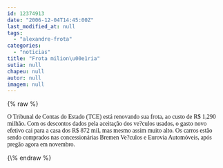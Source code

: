 ```yaml
---
id: 12374913
date: "2006-12-04T14:45:00Z"
last_modified_at: null
tags:
  - "alexandre-frota"
categories:
  - "noticias"
title: "Frota milion\u00e1ria"
sutia: null
chapeu: null
autor: null
imagem: null
---
```

{\% raw %}
<p><FONT face=Verdana></p>
<p><P>O Tribunal de Contas do Estado (TCE) está renovando sua frota, ao custo de R$ 1,290 milhão. Com os descontos dados pela aceitação dos ve?culos usados, o gasto novo efetivo cai para a casa dos R$ 872 mil, mas mesmo assim muito alto. Os carros estão sendo comprados nas concessionárias Bremen Ve?culos e Eurovia Automóveis, após pregão agora em novembro.</P></FONT> </p>
{\% endraw %}